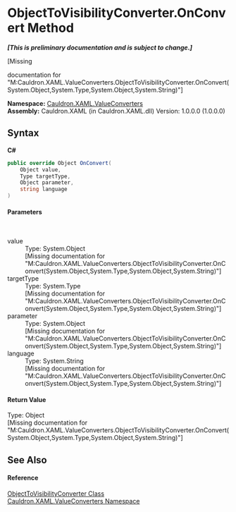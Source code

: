 # ObjectToVisibilityConverter.OnConvert Method 
 _**\[This is preliminary documentation and is subject to change.\]**_

\[Missing <summary> documentation for "M:Cauldron.XAML.ValueConverters.ObjectToVisibilityConverter.OnConvert(System.Object,System.Type,System.Object,System.String)"\]

**Namespace:**&nbsp;<a href="N_Cauldron_XAML_ValueConverters">Cauldron.XAML.ValueConverters</a><br />**Assembly:**&nbsp;Cauldron.XAML (in Cauldron.XAML.dll) Version: 1.0.0.0 (1.0.0.0)

## Syntax

**C#**<br />
``` C#
public override Object OnConvert(
	Object value,
	Type targetType,
	Object parameter,
	string language
)
```


#### Parameters
&nbsp;<dl><dt>value</dt><dd>Type: System.Object<br />\[Missing <param name="value"/> documentation for "M:Cauldron.XAML.ValueConverters.ObjectToVisibilityConverter.OnConvert(System.Object,System.Type,System.Object,System.String)"\]</dd><dt>targetType</dt><dd>Type: System.Type<br />\[Missing <param name="targetType"/> documentation for "M:Cauldron.XAML.ValueConverters.ObjectToVisibilityConverter.OnConvert(System.Object,System.Type,System.Object,System.String)"\]</dd><dt>parameter</dt><dd>Type: System.Object<br />\[Missing <param name="parameter"/> documentation for "M:Cauldron.XAML.ValueConverters.ObjectToVisibilityConverter.OnConvert(System.Object,System.Type,System.Object,System.String)"\]</dd><dt>language</dt><dd>Type: System.String<br />\[Missing <param name="language"/> documentation for "M:Cauldron.XAML.ValueConverters.ObjectToVisibilityConverter.OnConvert(System.Object,System.Type,System.Object,System.String)"\]</dd></dl>

#### Return Value
Type: Object<br />\[Missing <returns> documentation for "M:Cauldron.XAML.ValueConverters.ObjectToVisibilityConverter.OnConvert(System.Object,System.Type,System.Object,System.String)"\]

## See Also


#### Reference
<a href="T_Cauldron_XAML_ValueConverters_ObjectToVisibilityConverter">ObjectToVisibilityConverter Class</a><br /><a href="N_Cauldron_XAML_ValueConverters">Cauldron.XAML.ValueConverters Namespace</a><br />